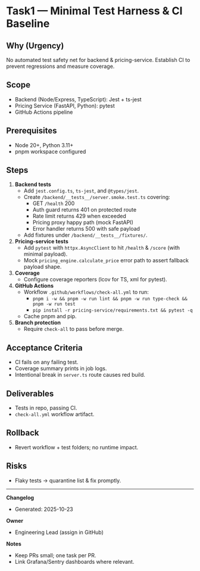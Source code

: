 # Task1 — Minimal Test Harness & CI Baseline

## Why (Urgency)

No automated test safety net for backend & pricing-service. Establish CI to prevent regressions and measure coverage.

## Scope

- Backend (Node/Express, TypeScript): Jest + ts-jest
- Pricing Service (FastAPI, Python): pytest
- GitHub Actions pipeline

## Prerequisites

- Node 20+, Python 3.11+
- pnpm workspace configured

## Steps

1. **Backend tests**
   - Add `jest.config.ts`, `ts-jest`, and `@types/jest`.
   - Create `/backend/__tests__/server.smoke.test.ts` covering:
     - GET `/health` 200
     - Auth guard returns 401 on protected route
     - Rate limit returns 429 when exceeded
     - Pricing proxy happy path (mock FastAPI)
     - Error handler returns 500 with safe payload
   - Add fixtures under `/backend/__tests__/fixtures/`.
2. **Pricing-service tests**
   - Add `pytest` with `httpx.AsyncClient` to hit `/health` & `/score` (with minimal payload).
   - Mock `pricing_engine.calculate_price` error path to assert fallback payload shape.
3. **Coverage**
   - Configure coverage reporters (lcov for TS, xml for pytest).
4. **GitHub Actions**
   - Workflow `.github/workflows/check-all.yml` to run:
     - `pnpm i -w && pnpm -w run lint && pnpm -w run type-check && pnpm -w run test`
     - `pip install -r pricing-service/requirements.txt && pytest -q`
   - Cache pnpm and pip.
5. **Branch protection**
   - Require `check-all` to pass before merge.

## Acceptance Criteria

- CI fails on any failing test.
- Coverage summary prints in job logs.
- Intentional break in `server.ts` route causes red build.

## Deliverables

- Tests in repo, passing CI.
- `check-all.yml` workflow artifact.

## Rollback

- Revert workflow + test folders; no runtime impact.

## Risks

- Flaky tests → quarantine list & fix promptly.

---

**Changelog**

- Generated: 2025-10-23

**Owner**

- Engineering Lead (assign in GitHub)

**Notes**

- Keep PRs small; one task per PR.
- Link Grafana/Sentry dashboards where relevant.
